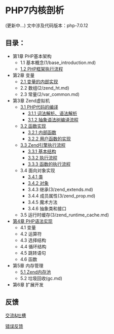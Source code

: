 # PHP7内核剖析
(更新中...)
文中涉及代码版本：php-7.0.12

## 目录：
* 第1章 PHP基本架构
   * 1.1 基本概念(1/base_introduction.md)
   * [1.2 PHP框架执行流程](1/base_process.md)
* 第2章 变量
   * [2.1 变量的内部实现](2/zval.md)
   * 2.2 数组(2/zend_ht.md)
   * 2.3 常量(2/var_common.md)
* 第3章 Zend虚拟机
   * [3.1 PHP代码的编译](3/zend_compile.md)
      * [3.1.1 词法解析、语法解析](3/zend_compile_parse.md)
      * [3.1.2 抽象语法树编译流程](3/zend_compile_opcode.md)
   * [3.2 函数实现](3/function_implement.md)
      * [3.2.1 内部函数](3/function_implement.md)
      * <a href="3/function_implement.md#用户自定义函数的实现">3.2.2 用户函数的实现</a>
   * [3.3 Zend引擎执行流程](3/zend_executor.md)
      * <a href="3/zend_executor.md#331-数据结构">3.3.1 基本结构</a>
      * <a href="3/zend_executor.md#332-执行流程">3.3.2 执行流程</a>
      * <a href="3/zend_executor.md#333-函数的执行流程">3.3.3 函数的执行流程</a>
   * 3.4 面向对象实现
      * [3.4.1 类](3/zend_class.md)
      * [3.4.2 对象](3/zend_object.md)
      * 3.4.3 继承(3/zend_extends.md)
      * 3.4.4 成员属性(3/zend_prop.md)
      * 3.4.5 魔术方法
      * 3.4.6 抽象类和接口
   * 3.5 运行时缓存(3/zend_runtime_cache.md)
* [第4章 PHP语法实现](4/php_language.md)
   * 4.1 变量
   * 4.2 运算符
   * 4.3 选择结构
   * 4.4 循环结构
   * 4.5 跳转语句
   * 4.6 函数
* 第5章 内存管理
   * [5.1 Zend内存池](5/zend_alloc.md)
   * 5.2 垃圾回收(gc.md)
* 第6章 扩展开发

## 反馈
[交流&吐槽](https://github.com/pangudashu/php7-internal/issues/3)

[错误反馈](https://github.com/pangudashu/php7-internal/issues/2)


